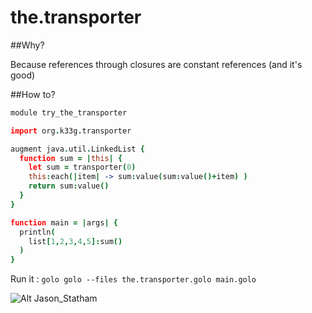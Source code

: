 the.transporter
===============

##Why?

Because references through closures are constant references (and it's good)

##How to?

```coffeescript
module try_the_transporter

import org.k33g.transporter

augment java.util.LinkedList {
  function sum = |this| {		
    let sum = transporter(0)
	this:each(|item| -> sum:value(sum:value()+item) )
    return sum:value() 
  }		
}

function main = |args| {
  println(
    list[1,2,3,4,5]:sum()
  )
}

```

Run it : `golo golo --files the.transporter.golo main.golo`

![Alt Jason_Statham](http://ia.media-imdb.com/images/M/MV5BMTk2NDc2MDAxN15BMl5BanBnXkFtZTYwNDc1NDY2._V1_SY317_CR3,0,214,317_.jpg)
